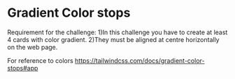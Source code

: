 # Gradient Color stops


Requirement for the challenge:
1)In this challenge you have to create at least 4 cards with color gradient.
2)They must be aligned at centre horizontally on the web page.


For reference to colors https://tailwindcss.com/docs/gradient-color-stops#app
